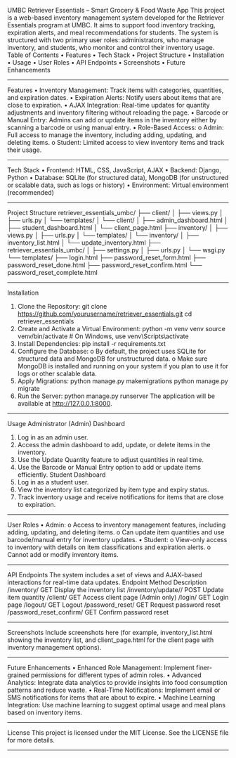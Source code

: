 UMBC Retriever Essentials – Smart Grocery & Food Waste App
This project is a web-based inventory management system developed for the Retriever Essentials program at UMBC. It aims to support food inventory tracking, expiration alerts, and meal recommendations for students. The system is structured with two primary user roles: administrators, who manage inventory, and students, who monitor and control their inventory usage.
Table of Contents
•	Features
•	Tech Stack
•	Project Structure
•	Installation
•	Usage
•	User Roles
•	API Endpoints
•	Screenshots
•	Future Enhancements
________________________________________
Features
•	Inventory Management: Track items with categories, quantities, and expiration dates.
•	Expiration Alerts: Notify users about items that are close to expiration.
•	AJAX Integration: Real-time updates for quantity adjustments and inventory filtering without reloading the page.
•	Barcode or Manual Entry: Admins can add or update items in the inventory either by scanning a barcode or using manual entry.
•	Role-Based Access:
o	Admin: Full access to manage the inventory, including adding, updating, and deleting items.
o	Student: Limited access to view inventory items and track their usage.
________________________________________
Tech Stack
•	Frontend: HTML, CSS, JavaScript, AJAX
•	Backend: Django, Python
•	Database: SQLite (for structured data), MongoDB (for unstructured or scalable data, such as logs or history)
•	Environment: Virtual environment (recommended)
________________________________________
Project Structure
retriever_essentials_umbc/
├── client/
│   ├── views.py
│   ├── urls.py
│   └── templates/
│       └── client/
│           ├── admin_dashboard.html
│           ├── student_dashboard.html
│           └── client_page.html
├── inventory/
│   ├── views.py
│   ├── urls.py
│   └── templates/
│       └── inventory/
│           ├── inventory_list.html
│           └── update_inventory.html
├── retriever_essentials_umbc/
│   ├── settings.py
│   ├── urls.py
│   └── wsgi.py
└── templates/
    ├── login.html
    ├── password_reset_form.html
    ├── password_reset_done.html
    ├── password_reset_confirm.html
    └── password_reset_complete.html
________________________________________
Installation
1.	Clone the Repository:
git clone https://github.com/yourusername/retriever_essentials.git
cd retriever_essentials
2.	Create and Activate a Virtual Environment:
python -m venv venv
source venv/bin/activate  # On Windows, use venv\Scripts\activate
3.	Install Dependencies:
pip install -r requirements.txt
4.	Configure the Database:
o	By default, the project uses SQLite for structured data and MongoDB for unstructured data.
o	Make sure MongoDB is installed and running on your system if you plan to use it for logs or other scalable data.
5.	Apply Migrations:
python manage.py makemigrations
python manage.py migrate
6.	Run the Server:
python manage.py runserver
The application will be available at http://127.0.0.1:8000.
________________________________________
Usage
Administrator (Admin) Dashboard
1.	Log in as an admin user.
2.	Access the admin dashboard to add, update, or delete items in the inventory.
3.	Use the Update Quantity feature to adjust quantities in real time.
4.	Use the Barcode or Manual Entry option to add or update items efficiently.
Student Dashboard
1.	Log in as a student user.
2.	View the inventory list categorized by item type and expiry status.
3.	Track inventory usage and receive notifications for items that are close to expiration.
________________________________________
User Roles
•	Admin:
o	Access to inventory management features, including adding, updating, and deleting items.
o	Can update item quantities and use barcode/manual entry for inventory updates.
•	Student:
o	View-only access to inventory with details on item classifications and expiration alerts.
o	Cannot add or modify inventory items.
________________________________________
API Endpoints
The system includes a set of views and AJAX-based interactions for real-time data updates.
Endpoint	Method	Description
/inventory/	GET	Display the inventory list
/inventory/update/<id>/	POST	Update item quantity
/client/	GET	Access client page (Admin only)
/login/	GET	Login page
/logout/	GET	Logout
/password_reset/	GET	Request password reset
/password_reset_confirm/	GET	Confirm password reset
________________________________________
Screenshots
Include screenshots here (for example, inventory_list.html showing the inventory list, and client_page.html for the client page with inventory management options).
________________________________________
Future Enhancements
•	Enhanced Role Management: Implement finer-grained permissions for different types of admin roles.
•	Advanced Analytics: Integrate data analytics to provide insights into food consumption patterns and reduce waste.
•	Real-Time Notifications: Implement email or SMS notifications for items that are about to expire.
•	Machine Learning Integration: Use machine learning to suggest optimal usage and meal plans based on inventory items.
________________________________________
License
This project is licensed under the MIT License. See the LICENSE file for more details.
________________________________________

